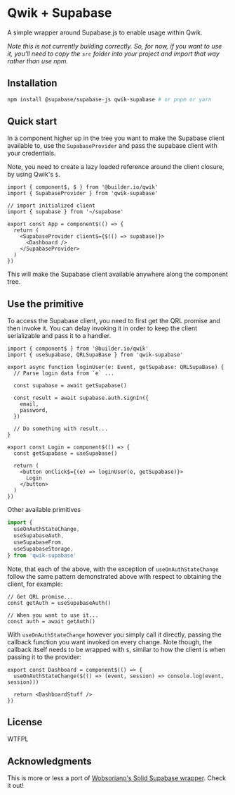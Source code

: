 # Qwik + Supabase

A simple wrapper around Supabase.js to enable usage within Qwik.

_Note this is not currently building correctly. So, for now, if you want to use it, you'll need to copy the `src` folder into your project and import that way rather than use npm._

## Installation

```bash
npm install @supabase/supabase-js qwik-supabase # or pnpm or yarn
```

## Quick start

In a component higher up in the tree you want to make the Supabase client available to, use the `SupabaseProvider` and pass the supabase client with your credentials.

Note, you need to create a lazy loaded reference around the client closure, by using Qwik's `$`.

```tsx
import { component$, $ } from '@builder.io/qwik'
import { SupabaseProvider } from 'qwik-supabase'

// import initialized client
import { supabase } from '~/supabase'

export const App = component$(() => {
  return (
    <SupabaseProvider client$={$(() => supabase)}>
      <Dashboard />
    </SupabaseProvider>
  )
})
```

This will make the Supabase client available anywhere along the component tree.

## Use the primitive

To access the Supabase client, you need to first get the QRL promise and then invoke it. You can
delay invoking it in order to keep the client serializable and pass it to a handler.

```tsx
import { component$ } from '@builder.io/qwik'
import { useSupabase, QRLSupaBase } from 'qwik-supabase'

export async function loginUser(e: Event, getSupabase: QRLSupaBase) {
  // Parse login data from `e` ...

  const supabase = await getSupabase()

  const result = await supabase.auth.signIn({
    email,
    password,
  })

  // Do something with result...
}

export const Login = component$(() => {
  const getSupabase = useSupabase()

  return (
    <button onClick$={(e) => loginUser(e, getSupabase)}>
      Login
    </button>
  )
})
```

Other available primitives

```ts
import {
  useOnAuthStateChange,
  useSupabaseAuth,
  useSupabaseFrom,
  useSupabaseStorage,
} from 'qwik-supabase'
```

Note, that each of the above, with the exception of `useOnAuthStateChange` follow the same pattern demonstrated above with respect to obtaining the client, for example:

```tsx
// Get QRL promise...
const getAuth = useSupabaseAuth()

// When you want to use it...
const auth = await getAuth()
```

With `useOnAuthStateChange` however you simply call it directly, passing the callback function you want invoked on every change. Note though, the callback itself needs to be wrapped with `$`, similar to how the client is when passing it to the provider:

```tsx
export const Dashboard = component$(() => {
  useOnAuthStateChange($(() => (event, session) => console.log(event, session)))

  return <DashboardStuff />
})
```

## License

WTFPL

## Acknowledgments

This is more or less a port of [Wobsoriano's Solid Supabase wrapper](https://github.com/wobsoriano/solid-supabase). Check it out!
